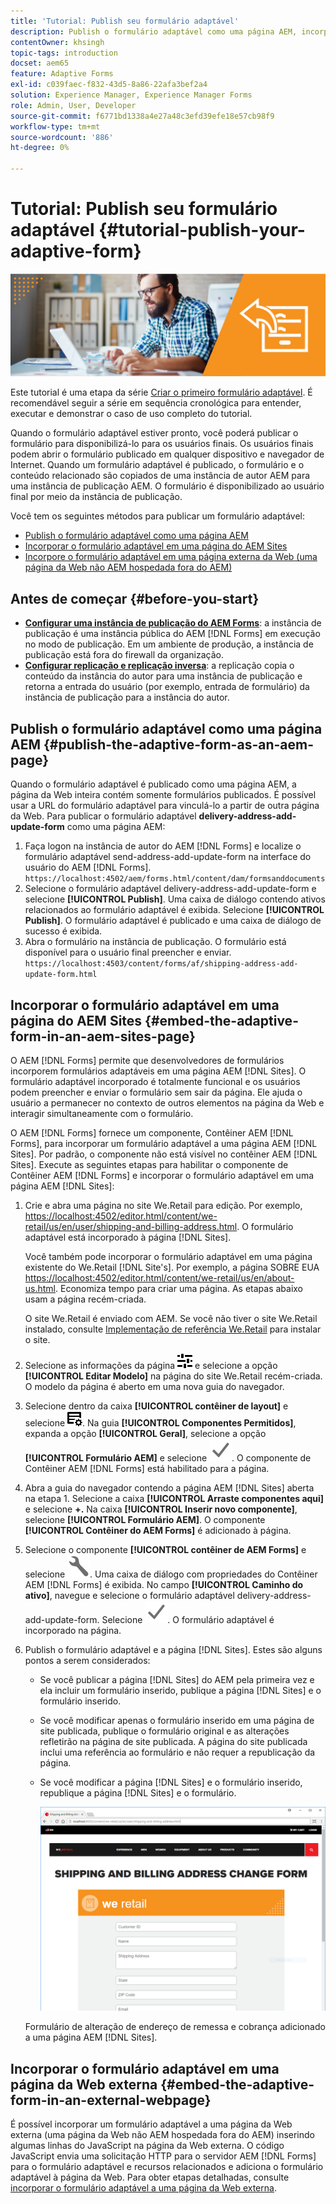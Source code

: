 ```yaml
---
title: 'Tutorial: Publish seu formulário adaptável'
description: Publish o formulário adaptável como uma página AEM, incorpore o formulário a uma página AEM Sites ou incorpore o formulário adaptável em uma página da Web externa
contentOwner: khsingh
topic-tags: introduction
docset: aem65
feature: Adaptive Forms
exl-id: c039faec-f832-43d5-8a86-22afa3bef2a4
solution: Experience Manager, Experience Manager Forms
role: Admin, User, Developer
source-git-commit: f6771bd1338a4e27a48c3efd39efe18e57cb98f9
workflow-type: tm+mt
source-wordcount: '886'
ht-degree: 0%

---
```


# Tutorial: Publish seu formulário adaptável {#tutorial-publish-your-adaptive-form}

![Imagem-herói](do-not-localize/13-publish-your-adaptive-form-small.png)

Este tutorial é uma etapa da série [Criar o primeiro formulário adaptável](https://helpx.adobe.com/br/experience-manager/6-3/forms/using/create-your-first-adaptive-form.html). É recomendável seguir a série em sequência cronológica para entender, executar e demonstrar o caso de uso completo do tutorial.

Quando o formulário adaptável estiver pronto, você poderá publicar o formulário para disponibilizá-lo para os usuários finais. Os usuários finais podem abrir o formulário publicado em qualquer dispositivo e navegador de Internet. Quando um formulário adaptável é publicado, o formulário e o conteúdo relacionado são copiados de uma instância de autor AEM para uma instância de publicação AEM. O formulário é disponibilizado ao usuário final por meio da instância de publicação.

Você tem os seguintes métodos para publicar um formulário adaptável:

* [Publish o formulário adaptável como uma página AEM](../../forms/using/publish-your-adaptive-form.md#publish-the-adaptive-form-as-an-aem-page)
* [Incorporar o formulário adaptável em uma página do AEM Sites](#embed-the-adaptive-form-in-an-aem-sites-page)
* [Incorpore o formulário adaptável em uma página externa da Web (uma página da Web não AEM hospedada fora do AEM)](../../forms/using/publish-your-adaptive-form.md)

## Antes de começar {#before-you-start}

* **[Configurar uma instância de publicação do AEM Forms](https://helpx.adobe.com/br/experience-manager/6-3/forms/using/installing-configuring-aem-forms-osgi.html)**: a instância de publicação é uma instância pública do AEM [!DNL Forms] em execução no modo de publicação. Em um ambiente de produção, a instância de publicação está fora do firewall da organização.
* **[Configurar replicação e replicação inversa](https://helpx.adobe.com/br/experience-manager/6-3/help/sites-deploying/replication.html)**: a replicação copia o conteúdo da instância do autor para uma instância de publicação e retorna a entrada do usuário (por exemplo, entrada de formulário) da instância de publicação para a instância do autor.

## Publish o formulário adaptável como uma página AEM {#publish-the-adaptive-form-as-an-aem-page}

Quando o formulário adaptável é publicado como uma página AEM, a página da Web inteira contém somente formulários publicados. É possível usar a URL do formulário adaptável para vinculá-lo a partir de outra página da Web. Para publicar o formulário adaptável **delivery-address-add-update-form** como uma página AEM:

1. Faça logon na instância de autor do AEM [!DNL Forms] e localize o formulário adaptável send-address-add-update-form na interface do usuário do AEM [!DNL Forms].
   `https://localhost:4502/aem/forms.html/content/dam/formsanddocuments`
1. Selecione o formulário adaptável delivery-address-add-update-form e selecione **[!UICONTROL Publish]**. Uma caixa de diálogo contendo ativos relacionados ao formulário adaptável é exibida. Selecione **[!UICONTROL Publish]**. O formulário adaptável é publicado e uma caixa de diálogo de sucesso é exibida.
1. Abra o formulário na instância de publicação. O formulário está disponível para o usuário final preencher e enviar.
   `https://localhost:4503/content/forms/af/shipping-address-add-update-form.html`

## Incorporar o formulário adaptável em uma página do AEM Sites {#embed-the-adaptive-form-in-an-aem-sites-page}

O AEM [!DNL Forms] permite que desenvolvedores de formulários incorporem formulários adaptáveis em uma página AEM [!DNL Sites]. O formulário adaptável incorporado é totalmente funcional e os usuários podem preencher e enviar o formulário sem sair da página. Ele ajuda o usuário a permanecer no contexto de outros elementos na página da Web e interagir simultaneamente com o formulário.

O AEM [!DNL Forms] fornece um componente, Contêiner AEM [!DNL Forms], para incorporar um formulário adaptável a uma página AEM [!DNL Sites]. Por padrão, o componente não está visível no contêiner AEM [!DNL Sites]. Execute as seguintes etapas para habilitar o componente de Contêiner AEM [!DNL Forms] e incorporar o formulário adaptável em uma página AEM [!DNL Sites]:

1. Crie e abra uma página no site We.Retail para edição. Por exemplo, [https://localhost:4502/editor.html/content/we-retail/us/en/user/shipping-and-billing-address.html](https://localhost:4502/editor.html/content/we-retail/us/en/user/shipping-and-billing-address.html). O formulário adaptável está incorporado à página [!DNL Sites].

   Você também pode incorporar o formulário adaptável em uma página existente do We.Retail [!DNL Site's]. Por exemplo, a página SOBRE EUA [https://localhost:4502/editor.html/content/we-retail/us/en/about-us.html](https://localhost:4502/editor.html/content/we-retail/us/en/about-us.html). Economiza tempo para criar uma página. As etapas abaixo usam a página recém-criada.

   O site We.Retail é enviado com AEM. Se você não tiver o site We.Retail instalado, consulte [Implementação de referência We.Retail](https://helpx.adobe.com/br/experience-manager/6-3/help/sites-developing/we-retail.html) para instalar o site.

1. Selecione as informações da página ![propriedades](assets/properties.png) e selecione a opção **[!UICONTROL Editar Modelo]** na página do site We.Retail recém-criada. O modelo da página é aberto em uma nova guia do navegador.
1. Selecione dentro da caixa **[!UICONTROL contêiner de layout]** e selecione ![feedmanagement](assets/feedmanagement.png). Na guia **[!UICONTROL Componentes Permitidos]**, expanda a opção **[!UICONTROL Geral]**, selecione a opção **[!UICONTROL Formulário AEM]** e selecione ![save_icon](assets/save_icon.svg). O componente de Contêiner AEM [!DNL Forms] está habilitado para a página.

1. Abra a guia do navegador contendo a página AEM [!DNL Sites] aberta na etapa 1. Selecione a caixa **[!UICONTROL Arraste componentes aqui]** e selecione **+.** Na caixa **[!UICONTROL Inserir novo componente]**, selecione **[!UICONTROL Formulário AEM]**. O componente **[!UICONTROL Contêiner do AEM Forms]** é adicionado à página.
1. Selecione o componente **[!UICONTROL contêiner de AEM Forms]** e selecione ![configure-icon](assets/configure-icon.svg). Uma caixa de diálogo com propriedades do Contêiner AEM [!DNL Forms] é exibida. No campo **[!UICONTROL Caminho do ativo]**, navegue e selecione o formulário adaptável delivery-address-add-update-form. Selecione ![save_icon](assets/save_icon.svg). O formulário adaptável é incorporado na página.
1. Publish o formulário adaptável e a página [!DNL Sites]. Estes são alguns pontos a serem considerados:

   * Se você publicar a página [!DNL Sites] do AEM pela primeira vez e ela incluir um formulário inserido, publique a página [!DNL Sites] e o formulário inserido.
   * Se você modificar apenas o formulário inserido em uma página de site publicada, publique o formulário original e as alterações refletirão na página de site publicada. A página do site publicada inclui uma referência ao formulário e não requer a republicação da página.
   * Se você modificar a página [!DNL Sites] e o formulário inserido, republique a página [!DNL Sites] e o formulário.

     ![embed-in-aem-sites](assets/embed-in-aem-sites.png)

   Formulário de alteração de endereço de remessa e cobrança adicionado a uma página AEM [!DNL Sites].

## Incorporar o formulário adaptável em uma página da Web externa {#embed-the-adaptive-form-in-an-external-webpage}

É possível incorporar um formulário adaptável a uma página da Web externa (uma página da Web não AEM hospedada fora do AEM) inserindo algumas linhas do JavaScript na página da Web externa. O código JavaScript envia uma solicitação HTTP para o servidor AEM [!DNL Forms] para o formulário adaptável e recursos relacionados e adiciona o formulário adaptável à página da Web. Para obter etapas detalhadas, consulte [incorporar o formulário adaptável a uma página da Web externa](/help/forms/using/embed-adaptive-form-external-web-page.md).
